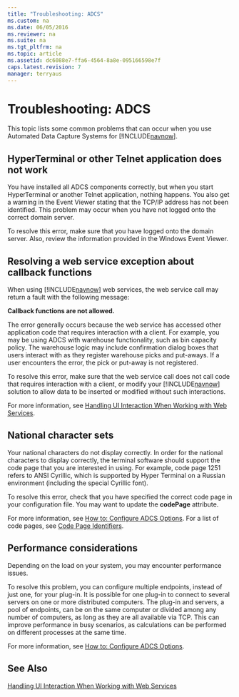 ```yaml
---
title: "Troubleshooting: ADCS"
ms.custom: na
ms.date: 06/05/2016
ms.reviewer: na
ms.suite: na
ms.tgt_pltfrm: na
ms.topic: article
ms.assetid: dc6088e7-ffa6-4564-8a8e-095166598e7f
caps.latest.revision: 7
manager: terryaus
---
```

# Troubleshooting: ADCS
This topic lists some common problems that can occur when you use Automated Data Capture Systems for [!INCLUDE[navnow](includes/navnow_md.md)].  
  
## HyperTerminal or other Telnet application does not work  
 You have installed all ADCS components correctly, but when you start HyperTerminal or another Telnet application, nothing happens. You also get a warning in the Event Viewer stating that the TCP\/IP address has not been identified. This problem may occur when you have not logged onto the correct domain server.  
  
 To resolve this error, make sure that you have logged onto the domain server. Also, review the information provided in the Windows Event Viewer.  
  
## Resolving a web service exception about callback functions  
 When using [!INCLUDE[navnow](includes/navnow_md.md)] web services, the web service call may return a fault with the following message:  
  
 **Callback functions are not allowed.**  
  
 The error generally occurs because the web service has accessed other application code that requires interaction with a client. For example, you may be using ADCS with warehouse functionality, such as bin capacity policy. The warehouse logic may include confirmation dialog boxes that users interact with as they register warehouse picks and put\-aways. If a user encounters the error, the pick or put\-away is not registered.  
  
 To resolve this error, make sure that the web service call does not call code that requires interaction with a client, or modify your [!INCLUDE[navnow](includes/navnow_md.md)] solution to allow data to be inserted or modified without such interactions.  
  
 For more information, see [Handling UI Interaction When Working with Web Services](Handling-UI-Interaction-When-Working-with-Web-Services.md).  
  
## National character sets  
 Your national characters do not display correctly. In order for the national characters to display correctly, the terminal software should support the code page that you are interested in using. For example, code page 1251 refers to ANSI Cyrillic, which is supported by Hyper Terminal on a Russian environment \(including the special Cyrillic font\).  
  
 To resolve this error, check that you have specified the correct code page in your configuration file. You may want to update the **codePage** attribute.  
  
 For more information, see [How to: Configure ADCS Options](../Topic/How%20to:%20Configure%20ADCS%20Options.md). For a list of code pages, see [Code Page Identifiers](http://go.microsoft.com/fwlink/?LinkId=262203).  
  
## Performance considerations  
 Depending on the load on your system, you may encounter performance issues.  
  
 To resolve this problem, you can configure multiple endpoints, instead of just one, for your plug\-in. It is possible for one plug\-in to connect to several servers on one or more distributed computers. The plug\-in and servers, a pool of endpoints, can be on the same computer or divided among any number of computers, as long as they are all available via TCP. This can improve performance in busy scenarios, as calculations can be performed on different processes at the same time.  
  
 For more information, see [How to: Configure ADCS Options](../Topic/How%20to:%20Configure%20ADCS%20Options.md).  
  
## See Also  
 [Handling UI Interaction When Working with Web Services](Handling-UI-Interaction-When-Working-with-Web-Services.md)